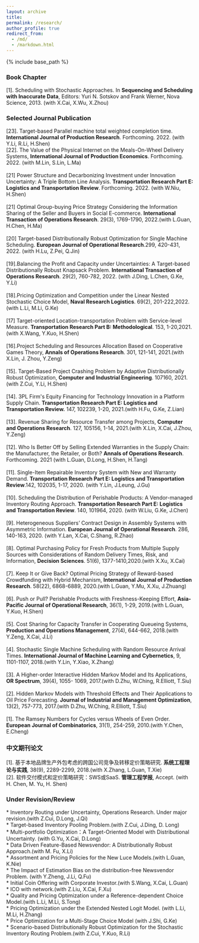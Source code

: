 ```yaml
---
layout: archive
title: 
permalink: /research/
author_profile: true
redirect_from:
  - /md/
  - /markdown.html
---
```


{% include base_path %}

### Book Chapter
[1].	Scheduling with Stochastic Approaches. In **Sequencing and Scheduling with Inaccurate Data**, Editors: Yuri N. Sotskov and Frank Werner, Nova Science, 2013. (with X.Cai, X.Wu, X.Zhou)<br/>

### Selected Journal Publication
[23].	Target-based Parallel machine total weighted completion time. **International Journal of Production Research**. Forthcoming. 2022. (with Y.Li, R.Li, H.Shen)<br/>
[22]. The Value of the Physical Internet on the Meals-On-Wheel Delivery Systems, **International Journal of Production Economics**.  Forthcoming. 2022. (with M.Lin, S.Lin, L.Ma)<br/><br/>
[21] Power Structure and Decarbonizing Investment under Innovation Uncertainty: A Triple Bottom Line Analysis. **Transportation Research Part E: Logistics and Transportation Review**. Forthcoming. 2022. (with W.Niu, H.Shen)<br/><br/>
[21] Optimal Group-buying Price Strategy Considering the Information Sharing of the Seller and Buyers in Social E-commerce. **International Transaction of Operations Research**. 29(3), 1769-1790, 2022.(with L.Guan, H.Chen, H.Ma)<br/><br/>
[20] Target-based Distributionally Robust Optimization for Single Machine Scheduling. **European Journal of Operational Research**.299, 420-431, 2022. (with H.Lu, Z.Pei, Q.Jin)<br/><br/>
[19].Balancing the Profit and Capacity under Uncertainties: A Target-based Distributionally Robust Knapsack Problem. **International Transaction of Operations Research**. 29(2), 760-782, 2022. (with J.Ding, L.Chen, G.Ke, Y.Li)<br/><br/>
[18].Pricing Optimization and Competition under the Linear Nested Stochastic Choice Model, **Naval Research Logistics**. 69(2), 201-222,2022. (with L.Li, M.Li, G.Ke)<br/><br/>
[17] Target-oriented Location-transportation Problem with Service-level Measure. **Transportation Research Part B: Methodological**. 153, 1-20,2021. (with X.Wang, Y.Kuo, H.Shen)<br/><br/>
[16].Project Scheduling and Resources Allocation Based on Cooperative Games Theory, **Annals of Operations Research**. 301, 121-141, 2021.(with X.Lin, J. Zhou, Y.Zeng)<br/><br/>
[15]. Target-Based Project Crashing Problem by Adaptive Distributionally Robust Optimization, **Computer and Industrial Engineering**. 107160, 2021.(with Z.Cui, Y.Li, H.Shen)<br/><br/>
[14]. 3PL Firm's Equity Financing for Technology Innovation in a Platform Supply Chain. **Transportation Research Part E: Logistics and Transportation Review.** 147, 102239, 1-20, 2021.(with H.Fu, G.Ke, Z.Lian)<br/><br/>
[13]. Revenue Sharing for Resource Transfer among Projects, **Computer and Operations Research**. 127, 105156, 1-14, 2021.(with X.Lin, X.Cai, J.Zhou, Y.Zeng)<br/><br/>
[12]. Who Is Better Off by Selling Extended Warranties in the Supply Chain: the Manufacturer, the Retailer, or Both? **Annals of Operations Research**. Forthcoming. 2021 (with L.Guan, D.Long, H.Shen, H.Tang)<br/><br/>
[11]. Single-Item Repairable Inventory System with New and Warranty Demand. **Transportation Research Part E: Logistics and Transportation Review**.142, 102035, 1-17, 2020. (with Y.Lin, J.Leung, J.Gu)<br/><br/>
[10]. Scheduling the Distribution of Perishable Products: A Vendor-managed Inventory Routing Approach. **Transportation Research Part E: Logistics and Transportation Review**. 140, 101964, 2020. (with W.Liu, G.Ke, J.Chen)<br/><br/>
[9]. Heterogeneous Suppliers’ Contract Design in Assembly Systems with Asymmetric Information. **European Journal of Operational Research**. 286, 140-163, 2020. (with Y.Lan, X.Cai, C.Shang, R.Zhao)<br/><br/>
[8]. Optimal Purchasing Policy for Fresh Products from Multiple Supply Sources with Considerations of Random Delivery Times, Risk, and Information, **Decision Sciences**. 51(6), 1377-1410,2020.(with X.Xu, X.Cai)<br/><br/>
[7]. Keep It or Give Back? Optimal Pricing Strategy of Reward-based Crowdfunding with Hybrid Mechanism, **International Journal of Production Research**. 58(22), 6868-6889, 2020.(with L.Guan, Y.Mu, X.Xu, J.Zhuang)<br/><br/>
[6]. Push or Pull? Perishable Products with Freshness-Keeping Effort, **Asia-Pacific Journal of Operational Research**, 36(1), 1-29, 2019.(with L.Guan, Y.Kuo, H.Shen)<br/><br/>
[5]. Cost Sharing for Capacity Transfer in Cooperating Queueing Systems, **Production and Operations Management**, 27(4), 644-662, 2018.(with Y.Zeng, X.Cai, J.Li)<br/><br/>
[4]. Stochastic Single Machine Scheduling with Random Resource Arrival Times. **International Journal of Machine Learning and Cybernetics**, 9, 1101-1107, 2018.(with Y.Lin, Y.Xiao, X.Zhang)<br/><br/>
[3]. A Higher-order Interactive Hidden Markov Model and Its Applications, **OR Spectrum**, 39(4), 1055- 1069, 2017.(with D.Zhu, W.Ching, R.Elliott, T.Siu)<br/><br/>
[2]. Hidden Markov Models with Threshold Effects and Their Applications to Oil Price Forecasting. **Journal of Industrial and Management Optimization**, 13(2), 757-773, 2017.(with D.Zhu, W.Ching, R.Elliott, T.Siu)<br/><br/>
[1]. The Ramsey Numbers for Cycles versus Wheels of Even Order. **European Journal of Combinatorics**, 31(1), 254-259, 2010.(with Y.Chen, E.Cheng)<br/>

### 中文期刊论文

[1]. 基于本地品牌生产外包考虑的跨国公司竞争及转移定价策略研究. **系统工程理论与实践**, 38(9), 2289-2299, 2018.(with X.Zhang, L.Guan, T.Xie)<br/>
[2]. 软件交付模式和定价策略研究：SWS或SaaS. **管理工程学报**, Accept. (with H. Chen, M. Yu, H. Shen) <br/>

### Under Revision/Review
\*	Inventory Routing under Uncertainty, Operations Research. Under major revision.(with Z.Cui, D.Long, J.Qi)<br/>
\*  Target-based Inventory Pooling Problem.(with Z.Cui, J.Ding, D. Long)<br/>
\*	Multi-portfolio Optimization：A Target-Oriented Model with Distributional Uncertainty. (with G.Yu, X.Cai, D.Long)<br/>
\*  Data Driven Feature-Based Newsvendor: A Distributionally Robust Approach.(with M. Fu, X.Li)<br/>
\*	Assortment and Pricing Policies for the New Luce Models.(with L.Guan, K.Nie)<br/>
\*	The Impact of Estimation Bias on the distribution-free Newsvendor Problem. (with Y.Zheng, J.Li, Q.Fu)<br/>
\*	Initial Coin Offering with Corporate Investor.(with S.Wang, X.Cai, L.Guan)<br/>
\*	ICO with network.(with Z.Liu, X.Cai, F.Xu) <br/>
\*	Quality and Pricing Optimization under a Reference-dependent Choice Model.(with L.Li, M.Li, S.Tong) <br/>
\*	Pricing Optimization under the Extended Nested Logit Model. (with L.Li, M.Li, H.Zhang) <br/> 
\*	Price Optimization for a Multi-Stage Choice Model (with J.Shi, G.Ke) <br/> 
\*	Scenario-based Distributionally Robust Optimization for the Stochastic Inventory Routing Problem.(with Z.Cui, Y.Kuo, R.Li) <br/> 
